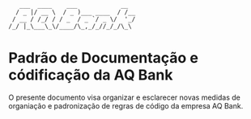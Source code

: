 ```
   ___  ____    ___            __  
  / _ |/ __ \  / _ )___ ____  / /__
 / __ / /_/ / / _  / _ `/ _ \/  '_/
/_/ |_\___\_\/____/\_,_/_//_/_/\_\ 
  ```
# Padrão de Documentação e códificação da AQ Bank
O presente documento visa organizar e esclarecer novas medidas de organiação e padronização de regras de código da empresa AQ Bank.
